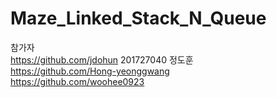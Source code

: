 # Maze_Linked_Stack_N_Queue

참가자<br>
https://github.com/jdohun         201727040 정도훈<br>
https://github.com/Hong-yeonggwang<br>
https://github.com/woohee0923<br>
